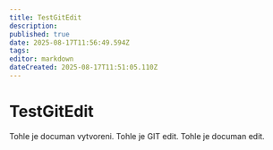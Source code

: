 ```yaml
---
title: TestGitEdit
description: 
published: true
date: 2025-08-17T11:56:49.594Z
tags: 
editor: markdown
dateCreated: 2025-08-17T11:51:05.110Z
---
```


# TestGitEdit
Tohle je documan vytvoreni.
Tohle je GIT edit.
Tohle je documan edit.